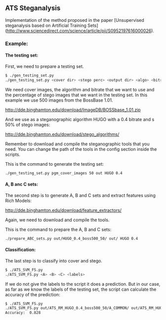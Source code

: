 ## ATS Steganalysis

Implementation of the method proposed in the paper [Unsupervised steganalysis based on Artificial Training Sets] (http://www.sciencedirect.com/science/article/pii/S0952197616000026).

### Example:

#### The testing set:

First, we need to prepare a testing set. 

```bash
$ ./gen_testing_set.py
./gen_testing_set.py <cover dir> <stego perc> <output dir> <algo> <bitrate> 
```

We need cover images, the algorithm and bitrate that we want to use and the percentage of stego images that we want in the testing set. In this example we use 500 images from the BossBase 1.01.

http://dde.binghamton.edu/download/ImageDB/BOSSbase_1.01.zip

And we use as a steganographic algorithm HUGO with a 0.4 bitrate and s 50% of stego images:

http://dde.binghamton.edu/download/stego_algorithms/

Remember to download and compile the steganographic tools that you need. You can change the path of the tools in the config section inside the scripts.

This is the command to generate the testing set:

```bash
./gen_testing_set.py pgm_cover_images 50 out HUGO 0.4
```


#### A, B anc C sets:

The second step is to generate A, B and C sets and extract features using Rich Models:

http://dde.binghamton.edu/download/feature_extractors/

Again, we need to download and compile the tools.

This is the command to prepare the A, B and C sets:

```bash
./prepare_ABC_sets.py out/HUGO_0.4_boss500_50/ out/ HUGO 0.4
```

#### Classification:

The last step is to classify into cover and stego.

```bash
$ ./ATS_SVM_FS.py
./ATS_SVM_FS.py <A> <B> <C> <labels>
```
If we do not give the labels to the script it does a prediction. But in our case, as far as we know the labels of the testing set, the script can calculate the accuracy of the prediction:

```bash
$ ./ATS_SVM_FS.py
./ATS_SVM_FS.py out/ATS_RM_HUGO_0.4_boss500_50/A_COMMON/ out/ATS_RM_HUGO_0.4_boss500_50/B_HUGO_040 out/ATS_RM_HUGO_0.4_boss500_50/B_HUGO_040 out/HUGO_0.4_boss500_50/labels.txt
Accuracy:  0.828
```


